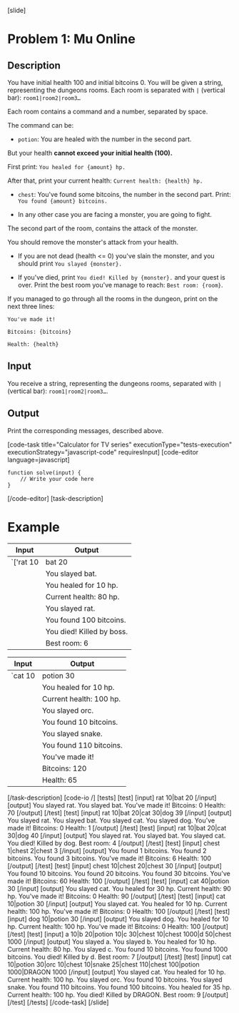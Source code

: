 [slide]
# Problem 1: Mu Online
## Description
You have initial health 100 and initial bitcoins 0. You will be given a string, representing the dungeons rooms. Each room is separated with `|` (vertical bar): `room1|room2|room3…`

Each room contains a command and a number, separated by space. 

The command can be:

* `potion`: You are healed with the number in the second part.

But your health **cannot exceed your initial health (100).**

First print: `You healed for {amount} hp.`

After that, print your current health: `Current health: {health} hp.`

* `chest`: You've found some bitcoins, the number in the second part.
Print: `You found {amount} bitcoins.`

* In any other case you are facing a monster, you are going to fight. 

The second part of the room, contains the attack of the monster. 

You should remove the monster's attack from your health. 

* If you are not dead (health \<\= 0) you've slain the monster, and you should print `You slayed {monster}.`

* If you've died, print `You died! Killed by {monster}.` and your quest is over. Print the best room you've manage to reach: `Best room: {room}`.

If you managed to go through all the rooms in the dungeon, print on the next three lines: 

`You've made it!`

`Bitcoins: {bitcoins}`

`Health: {health}`


## Input
You receive a string, representing the dungeons rooms, separated with `|` (vertical bar): `room1|room2|room3…`.

## Output
Print the corresponding messages, described above.

[code-task title="Calculator for TV series" executionType="tests-execution" executionStrategy="javascript-code" requiresInput]
[code-editor language=javascript]
```
function solve(input) {
	// Write your code here
}
```
[/code-editor]
[task-description]
# Example
| **Input** | **Output** |
| --- | --- |
|`['rat 10|bat 20|potion 10|rat 10|chest 100|boss 70|chest 1000']`| You slayed rat.|
||You slayed bat.|
||You healed for 10 hp.|
||Current health: 80 hp.|
||You slayed rat.|
||You found 100 bitcoins.|
||You died! Killed by boss.|
||Best room: 6|

| **Input** | **Output** |
| --- | --- |
|`cat 10|potion 30|orc 10|chest 10|snake 25|chest 110`| You slayed cat.|
||You healed for 10 hp.|
||Current health: 100 hp.|
||You slayed orc.|
||You found 10 bitcoins.|
||You slayed snake.|
||You found 110 bitcoins.|
||You've made it!|
||Bitcoins: 120|
||Health: 65|

[/task-description]
[code-io /]
[tests]
[test]
[input]
rat 10\|bat 20
[/input]
[output]
You slayed rat.
You slayed bat.
You've made it!
Bitcoins: 0
Health: 70
[/output]
[/test]
[test]
[input]
rat 10\|bat 20\|cat 30\|dog 39
[/input]
[output]
You slayed rat.
You slayed bat.
You slayed cat.
You slayed dog.
You've made it!
Bitcoins: 0
Health: 1
[/output]
[/test]
[test]
[input]
rat 10\|bat 20\|cat 30\|dog 40
[/input]
[output]
You slayed rat.
You slayed bat.
You slayed cat.
You died! Killed by dog.
Best room: 4
[/output]
[/test]
[test]
[input]
chest 1\|chest 2\|chest 3
[/input]
[output]
You found 1 bitcoins.
You found 2 bitcoins.
You found 3 bitcoins.
You've made it!
Bitcoins: 6
Health: 100
[/output]
[/test]
[test]
[input]
chest 10\|chest 20\|chest 30
[/input]
[output]
You found 10 bitcoins.
You found 20 bitcoins.
You found 30 bitcoins.
You've made it!
Bitcoins: 60
Health: 100
[/output]
[/test]
[test]
[input]
cat 40\|potion 30
[/input]
[output]
You slayed cat.
You healed for 30 hp.
Current health: 90 hp.
You've made it!
Bitcoins: 0
Health: 90
[/output]
[/test]
[test]
[input]
cat 10\|potion 30
[/input]
[output]
You slayed cat.
You healed for 10 hp.
Current health: 100 hp.
You've made it!
Bitcoins: 0
Health: 100
[/output]
[/test]
[test]
[input]
dog 10\|potion 30
[/input]
[output]
You slayed dog.
You healed for 10 hp.
Current health: 100 hp.
You've made it!
Bitcoins: 0
Health: 100
[/output]
[/test]
[test]
[input]
a 10\|b 20\|potion 10\|c 30\|chest 10\|chest 1000\|d 50\|chest 1000
[/input]
[output]
You slayed a.
You slayed b.
You healed for 10 hp.
Current health: 80 hp.
You slayed c.
You found 10 bitcoins.
You found 1000 bitcoins.
You died! Killed by d.
Best room: 7
[/output]
[/test]
[test]
[input]
cat 10\|potion 30\|orc 10\|chest 10\|snake 25\|chest 110\|chest 100\|potion 1000\|DRAGON 1000
[/input]
[output]
You slayed cat.
You healed for 10 hp.
Current health: 100 hp.
You slayed orc.
You found 10 bitcoins.
You slayed snake.
You found 110 bitcoins.
You found 100 bitcoins.
You healed for 35 hp.
Current health: 100 hp.
You died! Killed by DRAGON.
Best room: 9
[/output]
[/test]
[/tests]
[/code-task]
[/slide]
